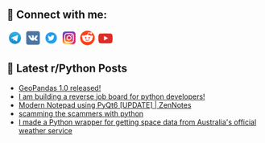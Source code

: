 ## 🔎 Connect with me:
[<img src="https://github.com/bullbesh/bullbesh/blob/main/images/Telegram.png" width="32" height="32" />](https://t.me/bullbesh)
[<img src="https://github.com/bullbesh/bullbesh/blob/main/images/VK.png" width="32" height="32" />](https://vk.com/bullbesh)
[<img src="https://github.com/bullbesh/bullbesh/blob/main/images/Twitter.png" width="32" height="32" />](https://twitter.com/bullbesh1)
[<img src="https://github.com/bullbesh/bullbesh/blob/main/images/Instagram.png" width="32" height="32" />](https://www.instagram.com/bullbesh)
[<img src="https://github.com/bullbesh/bullbesh/blob/main/images/Reddit.png" width="32" height="32" />](https://www.reddit.com/user/bullbesh)
[<img src="https://github.com/bullbesh/bullbesh/blob/main/images/YouTube.png" width="32" height="32" />](https://www.youtube.com/channel/UCtfjRs6uzgq5mfm8S06WTcg)

## 📕 Latest r/Python Posts
<!-- BLOG-POST-LIST:START -->
- [GeoPandas 1.0 released!](https://www.reddit.com/r/Python/comments/1do71es/geopandas_10_released/)
- [I am building a reverse job board for python developers!](https://www.reddit.com/r/Python/comments/1do51jk/i_am_building_a_reverse_job_board_for_python/)
- [Modern Notepad using PyQt6 [UPDATE] | ZenNotes](https://www.reddit.com/r/Python/comments/1do46ez/modern_notepad_using_pyqt6_update_zennotes/)
- [scamming the scammers with python](https://www.reddit.com/r/Python/comments/1do3dd2/scamming_the_scammers_with_python/)
- [I made a Python wrapper for getting space data from Australia&#39;s official weather service](https://www.reddit.com/r/Python/comments/1do332s/i_made_a_python_wrapper_for_getting_space_data/)
<!-- BLOG-POST-LIST:END -->
